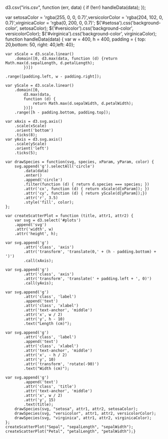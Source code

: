 
d3.csv("iris.csv", function (err, data) {
	if (!err) handleData(data);
});

var setosaColor = 'rgba(255, 0, 0, 0.7)',versicolorColor = 'rgba(204, 102, 0, 0.7)',virginicaColor = 'rgba(0, 200, 0, 0.7)';
$('#setosa').css('background-color', setosaColor);
$('#versicolor').css('background-color', versicolorColor);
$('#virginica').css('background-color', virginicaColor);
function handleData(data) {
	var w = 400,
	    h = 400,
	padding = {
	top: 20,bottom: 50,
	right: 40,left: 40};
	
	var xScale = d3.scale.linear() 
		.domain([0, d3.max(data, function (d) {return Math.max(d.sepalLength, d.petalLength);
			})])	
			
	.range([padding.left, w - padding.right]);

	var yScale = d3.scale.linear()
		.domain([0, 
			d3.max(data, 
			function (d) {
				return Math.max(d.sepalWidth, d.petalWidth);
			})])
		.range([h - padding.bottom, padding.top]);
		
	var xAxis = d3.svg.axis()
		.scale(xScale)
		.orient('bottom')
		.ticks(8);
	var yAxis = d3.svg.axis()
		.scale(yScale)
		.orient('left')
		.ticks(5);
		
	var drawSpecies = function(svg, species, xParam, yParam, color) {
		svg.append('g').selectAll('circle')
			.data(data)
			.enter()
			.append('circle')
			.filter(function (d) { return d.species === species; })
			.attr('cx', function (d) { return xScale(d[xParam]); })
			.attr('cy', function (d) { return yScale(d[yParam]);})
			.attr('r', 3.5)
			.style('fill', color);
	};
   
	var createScatterPlot = function (title, attr1, attr2) {
		var svg = d3.select('#plots')
		.append('svg')
		.attr('width', w)
		.attr('height', h);

	var svg.append('g')
			.attr('class', 'axis')
			.attr('transform', 'translate(0,' + (h - padding.bottom) + ')')
			.call(xAxis);

	var svg.append('g')
			.attr('class', 'axis')
			.attr('transform', 'translate(' + padding.left + ', 0)')
			.call(yAxis);

	var svg.append('g')
			.attr('class', 'label')
			.append('text')
			.attr('class', 'xlabel')
			.attr('text-anchor', 'middle')
			.attr('x', w / 2)
			.attr('y', h - 10)
			.text("Length (cm)");

	var svg.append('g')
			.attr('class', 'label')
			.append('text')
			.attr('class', 'xlabel')
			.attr('text-anchor', 'middle')
			.attr('x', - h / 2)
			.attr('y', 10)
			.attr('transform', 'rotate(-90)')
			.text("Width (cm)");

	var svg.append('g')
			.append('text')
			.attr('class', 'title')
			.attr('text-anchor', 'middle')
			.attr('x', w / 2)
			.attr('y', 15)
			.text(title);
		drawSpecies(svg, "setosa", attr1, attr2, setosaColor);
		drawSpecies(svg, "versicolor", attr1, attr2, versicolorColor);
		drawSpecies(svg, "virginica", attr1, attr2, virginicaColor);
	}; 
	createScatterPlot("Sepal", "sepalLength", "sepalWidth");
	createScatterPlot("Petal", "petalLength", "petalWidth");}
